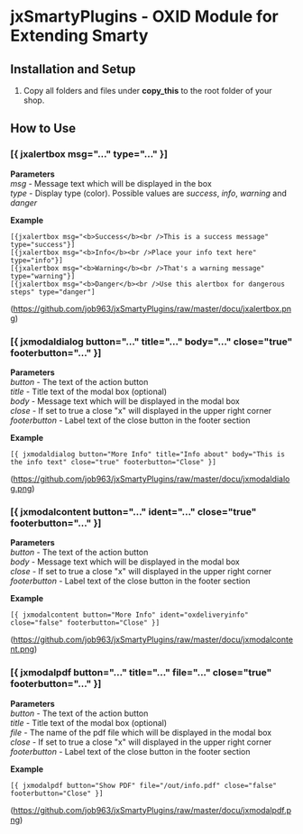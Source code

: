 # jxSmartyPlugins - OXID Module for Extending Smarty



## Installation and Setup
1. Copy all folders and files under **copy\_this** to the root folder of your shop.


## How to Use

### [{ jxalertbox msg="..." type="..." }]

**Parameters**  
_msg_ - Message text which will be displayed in the box  
_type_ - Display type (color). Possible values are _success_, _info_, _warning_ and _danger_

**Example**  
```
[{jxalertbox msg="<b>Success</b><br />This is a success message" type="success"}]
[{jxalertbox msg="<b>Info</b><br />Place your info text here" type="info"}]
[{jxalertbox msg="<b>Warning</b><br />That's a warning message" type="warning"}]
[{jxalertbox msg="<b>Danger</b><br />Use this alertbox for dangerous steps" type="danger"]
```
(https://github.com/job963/jxSmartyPlugins/raw/master/docu/jxalertbox.png)

### [{ jxmodaldialog button="..." title="..." body="..." close="true" footerbutton="..." }]

**Parameters**  
_button_ - The text of the action button  
_title_ - Title text of the modal box (optional)  
_body_ - Message text which will be displayed in the modal box  
_close_ - If set to true a close "x" will displayed in the upper right corner  
_footerbutton_ - Label text of the close button in the footer section 

**Example**  
```
[{ jxmodaldialog button="More Info" title="Info about" body="This is the info text" close="true" footerbutton="Close" }]
```
(https://github.com/job963/jxSmartyPlugins/raw/master/docu/jxmodaldialog.png)

### [{ jxmodalcontent button="..." ident="..." close="true" footerbutton="..." }]

**Parameters**  
_button_ - The text of the action button  
_body_ - Message text which will be displayed in the modal box  
_close_ - If set to true a close "x" will displayed in the upper right corner  
_footerbutton_ - Label text of the close button in the footer section 

**Example**  
```
[{ jxmodalcontent button="More Info" ident="oxdeliveryinfo" close="false" footerbutton="Close" }]
```
(https://github.com/job963/jxSmartyPlugins/raw/master/docu/jxmodalcontent.png)

### [{ jxmodalpdf button="..." title="..." file="..." close="true" footerbutton="..." }]

**Parameters**  
_button_ - The text of the action button  
_title_ - Title text of the modal box (optional)  
_file_ - The name of the pdf file which will be displayed in the modal box  
_close_ - If set to true a close "x" will displayed in the upper right corner  
_footerbutton_ - Label text of the close button in the footer section 

**Example**  
```
[{ jxmodalpdf button="Show PDF" file="/out/info.pdf" close="false" footerbutton="Close" }]
```
(https://github.com/job963/jxSmartyPlugins/raw/master/docu/jxmodalpdf.png)
